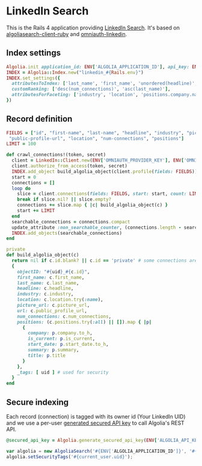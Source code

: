 LinkedIn Search
===============

This is the Rails 4 application providing [LinkedIn Search](http://linkedinsearch.algolia.com/). It's based on [algoliasearch-client-ruby](https://github.com/algolia/algoliasearch-client-ruby) and [omniauth-linkedin](https://github.com/skorks/omniauth-linkedin).

Index settings
----------------------

```ruby
Algolia.init application_id: ENV['ALGOLIA_APPLICATION_ID'], api_key: ENV['ALGOLIA_API_KEY']
INDEX = Algolia::Index.new("linkedin_#{Rails.env}")
INDEX.set_settings({
  attributesToIndex: ['last_name', 'first_name', 'unordered(headline)', 'unordered(industry)', 'unordered(location)', 'unordered(positions.company.name)'],
  customRanking: ['desc(num_connections)', 'asc(last_name)'],
  attributesForFaceting: ['industry', 'location', 'positions.company.name']
})
```

Record definition
------------------

```ruby
FIELDS = ["id", "first-name", "last-name", "headline", "industry", "picture-url",
 "public-profile-url", "location", "num-connections", "positions"]
LIMIT = 100

def crawl_connections!(token, secret)
  client = LinkedIn::Client.new(ENV['OMNIAUTH_PROVIDER_KEY'], ENV['OMNIAUTH_PROVIDER_SECRET'])
  client.authorize_from_access(token, secret)
  INDEX.add_object build_algolia_object(client.profile(fields: FIELDS))
  start = 0
  connections = []
  loop do
    slice = client.connections(fields: FIELDS, start: start, count: LIMIT).all
    break if slice.nil? || slice.empty?
    connections += slice.map { |c| build_algolia_object(c) }
    start += LIMIT
  end
  searchable_connections = connections.compact
  update_attribute :non_searchable_counter, (connections.length - searchable_connections.length)
  INDEX.add_objects(searchable_connections)
end

private
def build_algolia_object(c)
  return nil if c.id.blank? || c.id == 'private' # some connections are hidden (strict privacy settings)
  {
    objectID: "#{uid}_#{c.id}",
    first_name: c.first_name,
    last_name: c.last_name,
    headline: c.headline,
    industry: c.industry,
    location: c.location.try(:name),
    picture_url: c.picture_url,
    url: c.public_profile_url,
    num_connections: c.num_connections,
    positions: (c.positions.try(:all) || []).map { |p|
      {
        company: p.company.to_h,
        is_current: p.is_current,
        start_date: p.start_date.to_h,
        summary: p.summary,
        title: p.title
      }
    },
    _tags: [ uid ] # used for security
  }
end
```

Secure indexing
----------------

Each record (connection) is tagged with its owner id (Your LinkedIn UID) and we use a per-user [generated secured API key](http://www.algolia.com/doc#SecurityUser) to call Algolia's REST API.

```ruby
@secured_api_key = Algolia.generate_secured_api_key(ENV['ALGOLIA_API_KEY_SEARCH_ONLY'], current_user.uid)
```

```js
var algolia = new AlgoliaSearch('#{ENV['ALGOLIA_APPLICATION_ID']}', '#{@secured_api_key}');
algolia.setSecurityTags('#{current_user.uid}');
```

